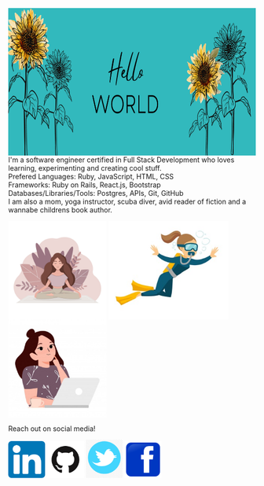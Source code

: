 <img src="images/Hello.png" width=1200; height=300; align=center>
<span style=font-size:100px">
I'm a software engineer certified in Full Stack Development who loves learning, experimenting and creating cool stuff.<br />
Prefered 
  Languages: Ruby, JavaScript, HTML, CSS<br />
  Frameworks: Ruby on Rails, React.js, Bootstrap<br /> 
  Databases/Libraries/Tools: Postgres, APIs, Git, GitHub<br />
</span>
I am also a mom, yoga instructor, scuba diver, avid reader of fiction and a wannabe childrens book author. 
</p>


<img src="images/yoga.jpeg" width=200; align=center>    <img src="images/diver%20Small.jpeg" height=200; align=center>
                        <img src="images/coding.jpeg" width=200; align=center>
                        
                        
Reach out on social media!

<a href="https://www.linkedin.com/in/robyn-spaulding"><img src="images/LinkedIn.png" style="width:75px"></a>
<a href="https://github.com/robynspaulding"><img src="images/GitHub.png" style="width:75px"></a>
<a href="https://twitter.com/RobynSp27"><img src="images/Twitter.png" style="width:75px"></a>
<a href="https://m.me/robyn.morris.3382"><img src="images/Facebook.png" style="width:75px"></a>



